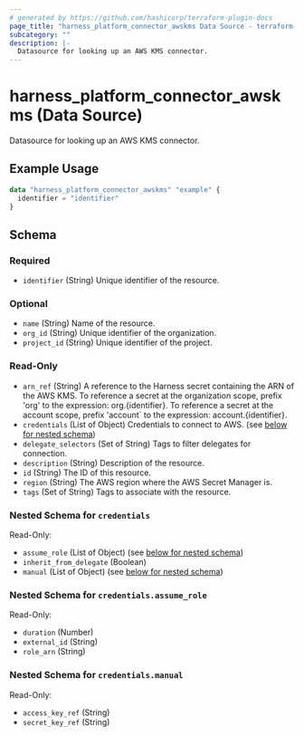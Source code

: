 ```yaml
---
# generated by https://github.com/hashicorp/terraform-plugin-docs
page_title: "harness_platform_connector_awskms Data Source - terraform-provider-harness"
subcategory: ""
description: |-
  Datasource for looking up an AWS KMS connector.
---
```


# harness_platform_connector_awskms (Data Source)

Datasource for looking up an AWS KMS connector.

## Example Usage

```terraform
data "harness_platform_connector_awskms" "example" {
  identifier = "identifier"
}
```

<!-- schema generated by tfplugindocs -->
## Schema

### Required

- `identifier` (String) Unique identifier of the resource.

### Optional

- `name` (String) Name of the resource.
- `org_id` (String) Unique identifier of the organization.
- `project_id` (String) Unique identifier of the project.

### Read-Only

- `arn_ref` (String) A reference to the Harness secret containing the ARN of the AWS KMS. To reference a secret at the organization scope, prefix 'org' to the expression: org.{identifier}. To reference a secret at the account scope, prefix 'account` to the expression: account.{identifier}.
- `credentials` (List of Object) Credentials to connect to AWS. (see [below for nested schema](#nestedatt--credentials))
- `delegate_selectors` (Set of String) Tags to filter delegates for connection.
- `description` (String) Description of the resource.
- `id` (String) The ID of this resource.
- `region` (String) The AWS region where the AWS Secret Manager is.
- `tags` (Set of String) Tags to associate with the resource.

<a id="nestedatt--credentials"></a>
### Nested Schema for `credentials`

Read-Only:

- `assume_role` (List of Object) (see [below for nested schema](#nestedobjatt--credentials--assume_role))
- `inherit_from_delegate` (Boolean)
- `manual` (List of Object) (see [below for nested schema](#nestedobjatt--credentials--manual))

<a id="nestedobjatt--credentials--assume_role"></a>
### Nested Schema for `credentials.assume_role`

Read-Only:

- `duration` (Number)
- `external_id` (String)
- `role_arn` (String)


<a id="nestedobjatt--credentials--manual"></a>
### Nested Schema for `credentials.manual`

Read-Only:

- `access_key_ref` (String)
- `secret_key_ref` (String)
